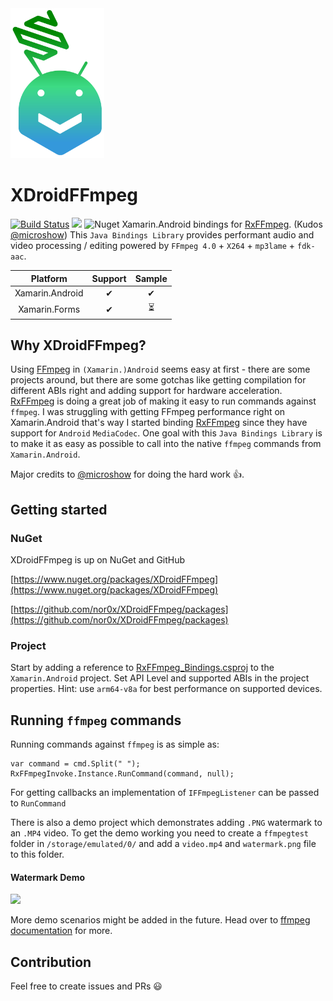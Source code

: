 <img src="https://raw.githubusercontent.com/nor0x/XDroidFFmpeg/master/Art/logo.svg?sanitize=true" width="150px" />

# XDroidFFmpeg
[![Build Status](https://dev.azure.com/nor0x/XDroidFFmpeg/_apis/build/status/nor0x.XDroidFFmpeg?branchName=master)](https://dev.azure.com/nor0x/XDroidFFmpeg/_build/latest?definitionId=6&branchName=master) [![](https://img.shields.io/nuget/vpre/XDroidFFmpeg.svg)](https://nuget.org/packages/XDroidFFmpeg)
![Nuget](https://img.shields.io/nuget/dt/XDroidFFmpeg)
Xamarin.Android bindings for [RxFFmpeg](https://github.com/microshow/RxFFmpeg). (Kudos [@microshow](https://github.com/microshow))  This `Java Bindings Library` provides performant audio and video processing / editing powered by `FFmpeg 4.0` + `X264` + `mp3lame` + `fdk-aac`.

| Platform      | Support       | Sample|
| :-------------: |:-------------:| :-----:|
| Xamarin.Android      | ✔      |  ✔    |
| Xamarin.Forms        | ✔      |  ⏳  |

## Why XDroidFFmpeg?

Using [FFmpeg](https://github.com/FFmpeg/FFmpeg) in `(Xamarin.)Android` seems easy at first - there are some projects around, but there are some gotchas like getting compilation for different ABIs right and adding support for hardware acceleration. [RxFFmpeg](https://github.com/microshow/RxFFmpeg) is doing a great job of making it easy to run commands against `ffmpeg`. I was struggling with getting FFmpeg performance right on Xamarin.Android that's way I started binding [RxFFmpeg](https://github.com/microshow/RxFFmpeg) since they have support for `Android` `MediaCodec`. One goal with this `Java Bindings Library` is to make it as easy as possible to call into the native `ffmpeg` commands from `Xamarin.Android`. 

Major credits to [@microshow](https://github.com/microshow) for doing the hard work 👍.

## Getting started

### NuGet
XDroidFFmpeg is up on NuGet and GitHub

[https://www.nuget.org/packages/XDroidFFmpeg](https://www.nuget.org/packages/XDroidFFmpeg)

[https://github.com/nor0x/XDroidFFmpeg/packages](https://github.com/nor0x/XDroidFFmpeg/packages)


### Project
Start by adding a reference to [RxFFmpeg_Bindings.csproj](https://github.com/nor0x/XDroidFFmpeg/blob/master/RxFFmpeg_Bindings/RxFFmpeg_Bindings.csproj "RxFFmpeg_Bindings.csproj") to the `Xamarin.Android` project. Set API Level and supported ABIs in the project properties. Hint: use `arm64-v8a` for best performance on supported devices.

## Running `ffmpeg` commands 

Running commands against `ffmpeg` is as simple as:

    var command = cmd.Split(" ");
    RxFFmpegInvoke.Instance.RunCommand(command, null);
For getting callbacks an implementation of `IFFmpegListener` can be passed to `RunCommand`

There is also a demo project which demonstrates adding `.PNG` watermark to an `.MP4` video. To get the demo working you need to create a `ffmpegtest` folder in `/storage/emulated/0/` and add a `video.mp4` and `watermark.png` file to this folder.

#### Watermark Demo
<img src="https://raw.githubusercontent.com/nor0x/XDroidFFmpeg/master/Art/demo.gif?raw=true" width="350px" />

More demo scenarios might be added in the future. Head over to [ffmpeg documentation](https://ffmpeg.org/ffmpeg.html) for more.

## Contribution

Feel free to create issues and PRs  😃
